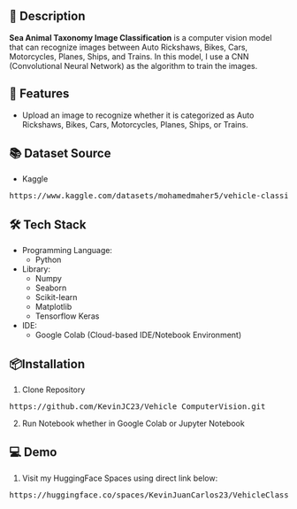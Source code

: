 ## 📌 Description
**Sea Animal Taxonomy Image Classification** is a computer vision model that can recognize images between Auto Rickshaws, Bikes, Cars, Motorcycles, Planes, Ships, and Trains. In this model, I use a CNN (Convolutional Neural Network) as the algorithm to train the images.

## 🚀 Features
- Upload an image to recognize whether it is categorized as Auto Rickshaws, Bikes, Cars, Motorcycles, Planes, Ships, or Trains.

## 📚 Dataset Source
- Kaggle
<pre>https://www.kaggle.com/datasets/mohamedmaher5/vehicle-classification</pre>

## 🛠️ Tech Stack
- Programming Language:
  - Python
- Library:
  - Numpy
  - Seaborn
  - Scikit-learn
  - Matplotlib
  - Tensorflow Keras
- IDE:
  - Google Colab (Cloud-based IDE/Notebook Environment)

## 📦Installation
1. Clone Repository
<pre>https://github.com/KevinJC23/Vehicle_ComputerVision.git</pre>
2. Run Notebook whether in Google Colab or Jupyter Notebook

## 💻 Demo
1. Visit my HuggingFace Spaces using direct link below:
<pre>https://huggingface.co/spaces/KevinJuanCarlos23/VehicleClassification</pre>
